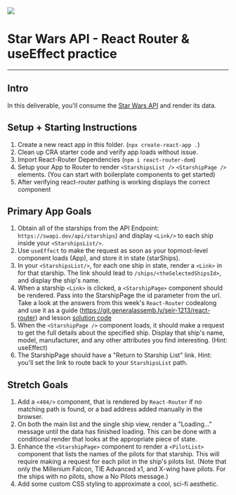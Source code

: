 <img src="https://i.imgur.com/go18uJE.jpg">

# Star Wars API - React Router & useEffect practice

---

## Intro
In this deliverable, you'll consume the [Star Wars API](https://www.swapi.dev/) and render its data. 

## Setup + Starting Instructions 

1. Create a new react app in this folder. (`npx create-react-app .`)
2. Clean up CRA starter code and verify app loads without issue.
3. Import React-Router Dependencies (`npm i react-router-dom`)
4. Setup your App to Router to render `<StarshipsList />` `<StarshipPage />` elements. (You can start with boilerplate components to get started)
5. After verifying react-router pathing is working displays the correct component

## Primary App Goals
1. Obtain all of the starships from the API Endpoint: `https://swapi.dev/api/starships`) and display `<Link/>` to each ship inside your `<StarshipsList/>`. 
1. Use `useEffect` to make the request as soon as your topmost-level component loads (App), and store it in state (starShips).
1. In your `<StarshipsList/>`, for each one ship in state, render a `<Link>` in for that starship. The link should lead to `/ships/<theSelectedShipsId>`, and display the ship's name.
1. When a starship `<Link>` is clicked, a `<StarshipPage>` component should be rendered. Pass into the StarshipPage the id parameter from the url. Take a look at the answers from this week's `React-Router` codealong and use it as a guide (https://git.generalassemb.ly/seir-1213/react-router) and lesson [solution code](https://git.generalassemb.ly/seir-1213/react-bitcoin-prices/tree/solution-code)
1. When the `<StarshipPage />` component loads, it should make a request to get the full details about the specified ship. Display that ship's name, model, manufacturer, and any other attributes you find interesting. (Hint: useEffect)
1. The StarshipPage should have a "Return to Starship List" link. Hint: you'll set the link to route back to your `StarshipsList` path. 


## Stretch Goals
1. Add a `<404/>` component, that is rendered by `React-Router` if no matching path is found, or a bad address added manually in the browser.
1. On both the main list and the single ship view, render a "Loading..." message until the data has finished loading. This can be done with a conditional render that looks at the appropriate piece of state.
1. Enhance the `<StarshipPage>` component to render a `<PilotList>` component that lists the names of the pilots for that starship. This will require making a request for each pilot in the ship's pilots list. (Note that only the Millenium Falcon, TIE Advanced x1, and X-wing have pilots. For the ships with no pilots, show a No Pilots message.)
1. Add some custom CSS styling to approximate a cool, sci-fi aesthetic. 


